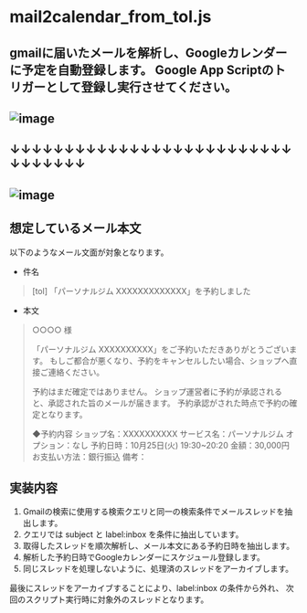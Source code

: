 # mail2calendar_from_tol.js

gmailに届いたメールを解析し、Googleカレンダーに予定を自動登録します。
Google App Scriptのトリガーとして登録し実行させてください。
---
![image](https://user-images.githubusercontent.com/2908535/196748547-b61f114b-518f-4e11-9f2e-d2475b62fc69.png)
---
↓↓↓↓↓↓↓↓↓↓↓↓↓↓↓↓↓↓↓↓↓↓↓↓↓↓↓↓↓↓↓↓↓
---
![image](https://user-images.githubusercontent.com/2908535/196749177-fdb68b09-552f-46fc-949b-4c8d43553595.png)
---

## 想定しているメール本文
以下のようなメール文面が対象となります。

- 件名 
> [tol] 「パーソナルジム XXXXXXXXXXXXX」を予約しました
- 本文
> ○○○○ 様
>
> 「パーソナルジム XXXXXXXXXX」をご予約いただきありがとうございます。
> もしご都合が悪くなり、予約をキャンセルしたい場合、ショップへ直接ご連絡ください。
> 
> 予約はまだ確定ではありません。
> ショップ運営者に予約が承認されると、承認された旨のメールが届きます。
> 予約承認がされた時点で予約の確定となります。
> 
> ◆予約内容
> ショップ名：XXXXXXXXXX
> サービス名：パーソナルジム
> オプション：なし
> 予約日時：10月25日(火) 19:30~20:20
> 金額：30,000円
> お支払い方法：銀行振込
> 備考：

## 実装内容
1. Gmailの検索に使用する検索クエリと同一の検索条件でメールスレッドを抽出します。
2. クエリでは subject と label:inbox を条件に抽出しています。
3. 取得したスレッドを順次解析し、メール本文にある予約日時を抽出します。
4. 解析した予約日時でGoogleカレンダーにスケジュール登録します。
5. 同じスレッドを処理しないように、処理済のスレッドをアーカイブします。

最後にスレッドをアーカイブすることにより、label:inbox の条件から外れ、
次回のスクリプト実行時に対象外のスレッドとなります。

